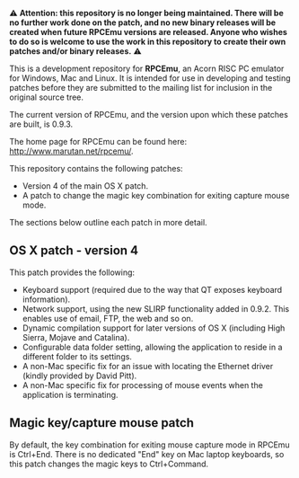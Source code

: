 :warning: **Attention: this repository is no longer being maintained.  There will be no further work done on the patch, and no new binary releases will be created when future RPCEmu versions are released.  Anyone who wishes to do so is welcome to use the work in this repository to create their own patches and/or binary releases.** :warning:

This is a development repository for **RPCEmu**, an Acorn RISC PC emulator for Windows, Mac and Linux.  It is intended for use in developing and testing patches before they are submitted to the mailing list for inclusion in the original source tree.

The current version of RPCEmu, and the version upon which these patches are built, is 0.9.3.

The home page for RPCEmu can be found here: http://www.marutan.net/rpcemu/.

This repository contains the following patches:

* Version 4 of the main OS X patch.
* A patch to change the magic key combination for exiting capture mouse mode.

The sections below outline each patch in more detail.

## OS X patch - version 4 

This patch provides the following:

* Keyboard support (required due to the way that QT exposes keyboard information).
* Network support, using the new SLIRP functionality added in 0.9.2.  This enables use of email, FTP, the web and so on.
* Dynamic compilation support for later versions of OS X (including High Sierra, Mojave and Catalina).
* Configurable data folder setting, allowing the application to reside in a different folder to its settings.
* A non-Mac specific fix for an issue with locating the Ethernet driver (kindly provided by David Pitt).
* A non-Mac specific fix for processing of mouse events when the application is terminating.

## Magic key/capture mouse patch

By default, the key combination for exiting mouse capture mode in RPCEmu is Ctrl+End.  There is no dedicated "End" key on Mac laptop keyboards, so this patch changes the magic keys to Ctrl+Command.
